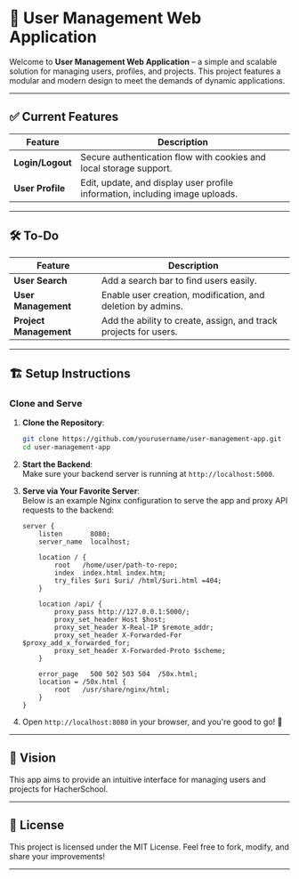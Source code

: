 # 🌟 User Management Web Application

Welcome to **User Management Web Application** – a simple and scalable solution for managing users, profiles, and projects. This project features a modular and modern design to meet the demands of dynamic applications.

---

## ✅ **Current Features**
| Feature            | Description                                                                      |
|--------------------|----------------------------------------------------------------------------------|
| **Login/Logout**   | Secure authentication flow with cookies and local storage support.              |
| **User Profile**   | Edit, update, and display user profile information, including image uploads.     |

---

## 🛠️ **To-Do**
| Feature             | Description                                                                      |
|---------------------|----------------------------------------------------------------------------------|
| **User Search**     | Add a search bar to find users easily.                                           |
| **User Management** | Enable user creation, modification, and deletion by admins.                     |
| **Project Management** | Add the ability to create, assign, and track projects for users.              |

---

## 🏗️ **Setup Instructions**

### Clone and Serve
1. **Clone the Repository**:  
   ```bash
   git clone https://github.com/yourusername/user-management-app.git
   cd user-management-app
   ```
2. **Start the Backend**:  
   Make sure your backend server is running at `http://localhost:5000`.  

3. **Serve via Your Favorite Server**:  
   Below is an example Nginx configuration to serve the app and proxy API requests to the backend:  

   ```nginx
   server {
       listen       8080;
       server_name  localhost;

       location / {
           root   /home/user/path-to-repo;
           index  index.html index.htm;
           try_files $uri $uri/ /html/$uri.html =404;
       }

       location /api/ {
           proxy_pass http://127.0.0.1:5000/;
           proxy_set_header Host $host;
           proxy_set_header X-Real-IP $remote_addr;
           proxy_set_header X-Forwarded-For $proxy_add_x_forwarded_for;
           proxy_set_header X-Forwarded-Proto $scheme;
       }

       error_page   500 502 503 504  /50x.html;
       location = /50x.html {
           root   /usr/share/nginx/html;
       }
   }
   ```

4. Open `http://localhost:8080` in your browser, and you're good to go! 🎉

---

## 🎯 Vision

This app aims to provide an intuitive interface for managing users and projects for HacherSchool.

---

## 📜 License

This project is licensed under the MIT License. Feel free to fork, modify, and share your improvements!  

--- 

